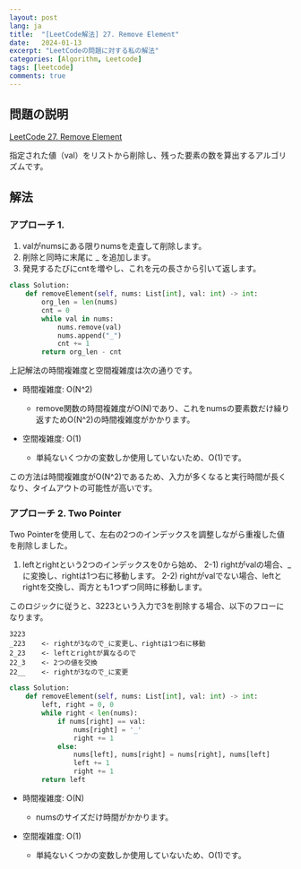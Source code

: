 ```yaml
---
layout: post
lang: ja
title:  "[LeetCode解法] 27. Remove Element"
date:   2024-01-13
excerpt: "LeetCodeの問題に対する私の解法"
categories: [Algorithm, Leetcode]
tags: [leetcode]
comments: true
---
```


## 問題の説明
[LeetCode 27. Remove Element](https://leetcode.com/problems/remove-element/description/?envType=study-plan-v2&envId=top-interview-150)

指定された値（val）をリストから削除し、残った要素の数を算出するアルゴリズムです。

## 解法
### アプローチ 1.
1) valがnumsにある限りnumsを走査して削除します。
2) 削除と同時に末尾に _ を追加します。
3) 発見するたびにcntを増やし、これを元の長さから引いて返します。

```python
class Solution:
    def removeElement(self, nums: List[int], val: int) -> int:
        org_len = len(nums)
        cnt = 0
        while val in nums:
            nums.remove(val)
            nums.append("_")
            cnt += 1
        return org_len - cnt
```

上記解法の時間複雑度と空間複雑度は次の通りです。

* 時間複雑度: O(N^2)
  - remove関数の時間複雑度がO(N)であり、これをnumsの要素数だけ繰り返すためO(N^2)の時間複雑度がかかります。

* 空間複雑度: O(1)
  - 単純ないくつかの変数しか使用していないため、O(1)です。

この方法は時間複雑度がO(N^2)であるため、入力が多くなると実行時間が長くなり、タイムアウトの可能性が高いです。

### アプローチ 2. Two Pointer
Two Pointerを使用して、左右の2つのインデックスを調整しながら重複した値を削除しました。
1) leftとrightという2つのインデックスを0から始め、
2-1) rightがvalの場合、_に変換し、rightは1つ右に移動します。
2-2) rightがvalでない場合、leftとrightを交換し、両方とも1つずつ同時に移動します。

このロジックに従うと、3223という入力で3を削除する場合、以下のフローになります。
```
3223
_223    <- rightが3なので_に変更し、rightは1つ右に移動
2_23    <- leftとrightが異なるので
22_3    <- 2つの値を交換
22__    <- rightが3なので_に変更
```
```python
class Solution:
    def removeElement(self, nums: List[int], val: int) -> int:
        left, right = 0, 0
        while right < len(nums):
            if nums[right] == val:
                nums[right] = '_'
                right += 1
            else: 
                nums[left], nums[right] = nums[right], nums[left]
                left += 1 
                right += 1
        return left
```

* 時間複雑度: O(N)
  - numsのサイズだけ時間がかかります。

* 空間複雑度: O(1)
  - 単純ないくつかの変数しか使用していないため、O(1)です。